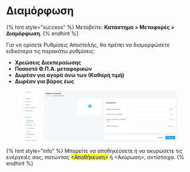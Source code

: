 # Διαμόρφωση

{% hint style="success" %}
Μεταβείτε: **Κατάστημα > Μεταφορές > Διαμόρφωση**.
{% endhint %}

Για να ορίσετε Ρυθμίσεις Αποστολής, θα πρέπει να διαμορφώσετε ειδικότερα τις παρακάτω ρυθμίσεις:

* **Χρεώσεις Διεκπεραίωσης**
* **Ποσοστό Φ.Π.Α. μεταφορικών**
* **Δωρέαν για αγορά άνω των (Καθαρή τιμή)**
* **Δωρέαν για βάρος έως**&#x20;

<figure><img src="../../../.gitbook/assets/ScreenHunter 183.png" alt=""><figcaption></figcaption></figure>

{% hint style="info" %}
Μπορείτε να αποθηκεύσετε ή να ακυρώσετε τις ενέργειές σας, πατώντας <mark style="color:blue;"><Αποθήκευση></mark> ή <Ακύρωση>, αντίστοιχα.
{% endhint %}
